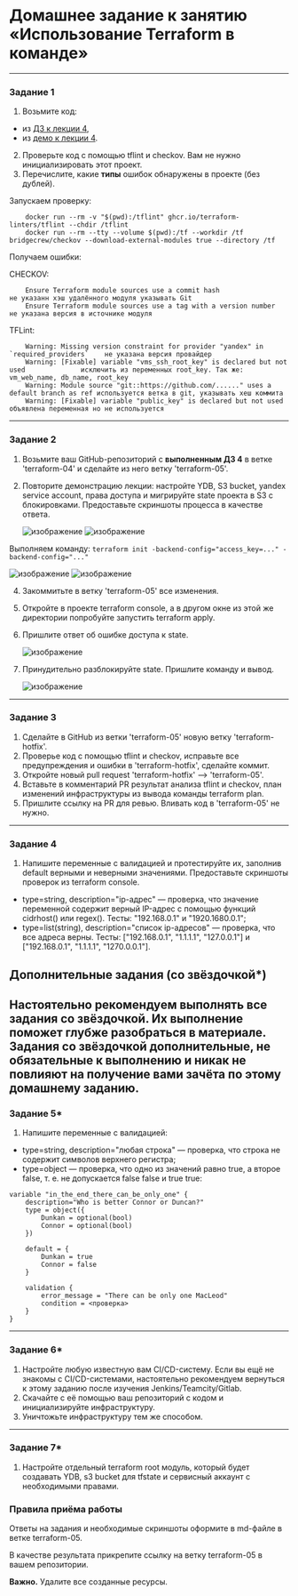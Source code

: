 # Домашнее задание к занятию «Использование Terraform в команде»

------

### Задание 1

1. Возьмите код:
- из [ДЗ к лекции 4](https://github.com/netology-code/ter-homeworks/tree/main/04/src),
- из [демо к лекции 4](https://github.com/netology-code/ter-homeworks/tree/main/04/demonstration1).
2. Проверьте код с помощью tflint и checkov. Вам не нужно инициализировать этот проект.
3. Перечислите, какие **типы** ошибок обнаружены в проекте (без дублей).

Запускаем проверку:
        
        docker run --rm -v "$(pwd):/tflint" ghcr.io/terraform-linters/tflint --chdir /tflint
        docker run --rm --tty --volume $(pwd):/tf --workdir /tf bridgecrew/checkov --download-external-modules true --directory /tf

Получаем ошибки:

CHECKOV:
        
        Ensure Terraform module sources use a commit hash                  не указанн хэш удалённого модуля указывать Git
        Ensure Terraform module sources use a tag with a version number    не указана версия в источнике модуля
TFLint:
        
        Warning: Missing version constraint for provider "yandex" in `required_providers`    не указана версия провайдер
        Warning: [Fixable] variable "vms_ssh_root_key" is declared but not used              исключить из переменных root_key. Так же: vm_web_name, db_name, root_key
        Warning: Module source "git::https://github.com/......" uses a default branch as ref используется ветка в git, указывать хеш коммита
        Warning: [Fixable] variable "public_key" is declared but not used                    объявлена переменная но не используется
------

### Задание 2

1. Возьмите ваш GitHub-репозиторий с **выполненным ДЗ 4** в ветке 'terraform-04' и сделайте из него ветку 'terraform-05'.
2. Повторите демонстрацию лекции: настройте YDB, S3 bucket, yandex service account, права доступа и мигрируйте state проекта в S3 с блокировками. Предоставьте скриншоты процесса в качестве ответа.

    ![изображение](https://github.com/user-attachments/assets/f2065710-7279-4c80-a170-2490705a4847)
    ![изображение](https://github.com/user-attachments/assets/0ab94349-1570-4d32-b8a0-2f32bea82c16)
        
Выполняем команду: ``` terraform init -backend-config="access_key=..." -backend-config="..." ```

   ![изображение](https://github.com/user-attachments/assets/b7ad2545-683a-46b1-bc9f-995d72b85d04)
   ![изображение](https://github.com/user-attachments/assets/9798cb27-6bd4-4a7f-b86b-e2d9d376bbe5)

4. Закоммитьте в ветку 'terraform-05' все изменения.
5. Откройте в проекте terraform console, а в другом окне из этой же директории попробуйте запустить terraform apply.
6. Пришлите ответ об ошибке доступа к state.

   ![изображение](https://github.com/user-attachments/assets/797a2783-c04c-4c29-8cd8-5dc26a533d96)
   
7. Принудительно разблокируйте state. Пришлите команду и вывод.

   ![изображение](https://github.com/user-attachments/assets/1ba4ce2f-c8a0-4123-93d3-17571f44b27a)

------
### Задание 3  

1. Сделайте в GitHub из ветки 'terraform-05' новую ветку 'terraform-hotfix'.
2. Проверье код с помощью tflint и checkov, исправьте все предупреждения и ошибки в 'terraform-hotfix', сделайте коммит.
3. Откройте новый pull request 'terraform-hotfix' --> 'terraform-05'. 
4. Вставьте в комментарий PR результат анализа tflint и checkov, план изменений инфраструктуры из вывода команды terraform plan.
5. Пришлите ссылку на PR для ревью. Вливать код в 'terraform-05' не нужно.

------
### Задание 4

1. Напишите переменные с валидацией и протестируйте их, заполнив default верными и неверными значениями. Предоставьте скриншоты проверок из terraform console. 

- type=string, description="ip-адрес" — проверка, что значение переменной содержит верный IP-адрес с помощью функций cidrhost() или regex(). Тесты:  "192.168.0.1" и "1920.1680.0.1";
- type=list(string), description="список ip-адресов" — проверка, что все адреса верны. Тесты:  ["192.168.0.1", "1.1.1.1", "127.0.0.1"] и ["192.168.0.1", "1.1.1.1", "1270.0.0.1"].

## Дополнительные задания (со звёздочкой*)

**Настоятельно рекомендуем выполнять все задания со звёздочкой.** Их выполнение поможет глубже разобраться в материале.   
Задания со звёздочкой дополнительные, не обязательные к выполнению и никак не повлияют на получение вами зачёта по этому домашнему заданию. 
------
### Задание 5*
1. Напишите переменные с валидацией:
- type=string, description="любая строка" — проверка, что строка не содержит символов верхнего регистра;
- type=object — проверка, что одно из значений равно true, а второе false, т. е. не допускается false false и true true:
```
variable "in_the_end_there_can_be_only_one" {
    description="Who is better Connor or Duncan?"
    type = object({
        Dunkan = optional(bool)
        Connor = optional(bool)
    })

    default = {
        Dunkan = true
        Connor = false
    }

    validation {
        error_message = "There can be only one MacLeod"
        condition = <проверка>
    }
}
```
------
### Задание 6*

1. Настройте любую известную вам CI/CD-систему. Если вы ещё не знакомы с CI/CD-системами, настоятельно рекомендуем вернуться к этому заданию после изучения Jenkins/Teamcity/Gitlab.
2. Скачайте с её помощью ваш репозиторий с кодом и инициализируйте инфраструктуру.
3. Уничтожьте инфраструктуру тем же способом.


------
### Задание 7*
1. Настройте отдельный terraform root модуль, который будет создавать YDB, s3 bucket для tfstate и сервисный аккаунт с необходимыми правами. 

### Правила приёма работы

Ответы на задания и необходимые скриншоты оформите в md-файле в ветке terraform-05.

В качестве результата прикрепите ссылку на ветку terraform-05 в вашем репозитории.

**Важно.** Удалите все созданные ресурсы.
